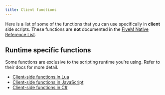 ```yaml
---
title: Client functions
---
```


Here is a list of some of the functions that you can use specifically in **client** side scripts.
These functions are **not** documented in the [FiveM Native Reference List](https://runtime.fivem.net/doc/reference.html).

Runtime specific functions
--------------------------
Some functions are exclusive to the scripting runtime you're using. Refer to their docs for more detail.

- [Client-side functions in Lua](/scripting-reference/runtimes/lua/client-functions)
- [Client-side functions in JavaScript](/scripting-reference/runtimes/javascript/client-functions)
- [Client-side functions in C#](/scripting-reference/runtimes/csharp/client-functions)

